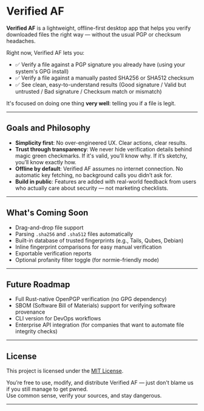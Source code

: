 # Verified AF

**Verified AF** is a lightweight, offline-first desktop app that helps you verify downloaded files the right way — without the usual PGP or checksum headaches.

Right now, Verified AF lets you:
- ✅ Verify a file against a PGP signature you already have (using your system's GPG install)
- ✅ Verify a file against a manually pasted SHA256 or SHA512 checksum
- ✅ See clean, easy-to-understand results (Good signature / Valid but untrusted / Bad signature / Checksum match or mismatch)

It's focused on doing one thing **very well**: telling you if a file is legit.

---

## Goals and Philosophy

- **Simplicity first**: No over-engineered UX. Clear actions, clear results.
- **Trust through transparency**: We never hide verification details behind magic green checkmarks. If it's valid, you’ll know why. If it’s sketchy, you’ll know exactly how.
- **Offline by default**: Verified AF assumes no internet connection. No automatic key fetching, no background calls you didn’t ask for.
- **Build in public**: Features are added with real-world feedback from users who actually care about security — not marketing checklists.

---

## What's Coming Soon

- Drag-and-drop file support
- Parsing `.sha256` and `.sha512` files automatically
- Built-in database of trusted fingerprints (e.g., Tails, Qubes, Debian)
- Inline fingerprint comparisons for easy manual verification
- Exportable verification reports
- Optional profanity filter toggle (for normie-friendly mode)

---

## Future Roadmap

- Full Rust-native OpenPGP verification (no GPG dependency)
- SBOM (Software Bill of Materials) support for verifying software provenance
- CLI version for DevOps workflows
- Enterprise API integration (for companies that want to automate file integrity checks)

---

## License

This project is licensed under the [MIT License](LICENSE).

You’re free to use, modify, and distribute Verified AF — just don't blame us if you still manage to get pwned.  
Use common sense, verify your sources, and stay dangerous.

---
